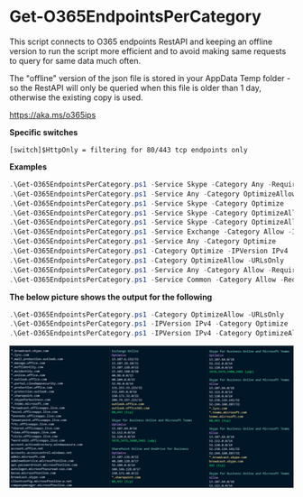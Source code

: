 # Get-O365EndpointsPerCategory
 
This script connects to O365 endpoints RestAPI and keeping an offline version to run the script more efficient and to avoid making same requests to query for same data much often.

The "offline" version of the json file is stored in your AppData Temp folder - so the RestAPI will only be queried when this file is older than 1 day, otherwise the existing copy is used.

https://aka.ms/o365ips

**Specific switches**
```
[switch]$HttpOnly = filtering for 80/443 tcp endpoints only
```

**Examples**
```powershell
.\Get-O365EndpointsPerCategory.ps1 -Service Skype -Category Any -Required True -HttpOnly
.\Get-O365EndpointsPerCategory.ps1 -Service Any -Category OptimizeAllow -IPVersion IPv4 -Required True -URLsOnly -HttpOnly
.\Get-O365EndpointsPerCategory.ps1 -Service Skype -Category Optimize
.\Get-O365EndpointsPerCategory.ps1 -Service Skype -Category OptimizeAllow -IPsOnly
.\Get-O365EndpointsPerCategory.ps1 -Service Skype -Category OptimizeAllow -URLsOnly
.\Get-O365EndpointsPerCategory.ps1 -Service Exchange -Category Allow -IPversion IPv6 -Required True
.\Get-O365EndpointsPerCategory.ps1 -Service Any -Category Optimize
.\Get-O365EndpointsPerCategory.ps1 -Category Optimize -IPVersion IPv4
.\Get-O365EndpointsPerCategory.ps1 -Category OptimizeAllow -URLsOnly
.\Get-O365EndpointsPerCategory.ps1 -Service Any -Category Allow -Required True -IPVersion IPv6
.\Get-O365EndpointsPerCategory.ps1 -Service Common -Category Allow -Required True -IPversion IPv4
```

**The below picture shows the output for the following**
```powershell
.\Get-O365EndpointsPerCategory.ps1 -Category OptimizeAllow -URLsOnly
.\Get-O365EndpointsPerCategory.ps1 -IPVersion IPv4 -Category Optimize
.\Get-O365EndpointsPerCategory.ps1 -IPVersion IPv4 -Category OptimizeAllow Skype
```

![](images/Get-O365-Endpoints-Examples.png)
